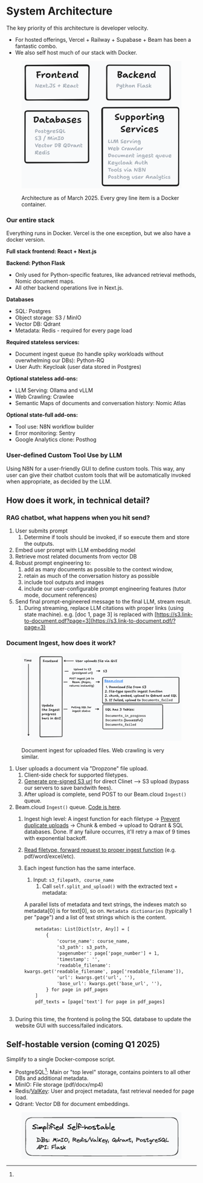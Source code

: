 # System Architecture

The key priority of this architecture is developer velocity.

* For hosted offerings, Vercel + Railway + Supabase + Beam has been a fantastic combo.
* We also self host much of our stack with Docker.

<figure><img src="../.gitbook/assets/CleanShot 2025-03-04 at 12.59.19.png" alt=""><figcaption><p>Architecture as of March 2025. Every grey line item is a Docker container.</p></figcaption></figure>

### Our entire stack

Everything runs in Docker. Vercel is the one exception, but we also have a docker version.&#x20;

**Full stack frontend: React + Next.js**

**Backend: Python Flask**

* Only used for Python-specific features, like advanced retrieval methods, Nomic document maps.&#x20;
* All other backend operations live in Next.js.

**Databases**&#x20;

* SQL: Postgres&#x20;
* Object storage: S3 / MinIO&#x20;
* Vector DB: Qdrant&#x20;
* Metadata: Redis - required for every page load

**Required stateless services:**&#x20;

* Document ingest queue (to handle spiky workloads without overwhelming our DBs): Python-RQ&#x20;
* User Auth: Keycloak (user data stored in Postgres)

**Optional stateless add-ons:**&#x20;

* LLM Serving: Ollama and vLLM&#x20;
* Web Crawling: Crawlee&#x20;
* Semantic Maps of documents and conversation history: Nomic Atlas

**Optional state-full add-ons:**&#x20;

* Tool use: N8N workflow builder&#x20;
* Error monitoring: Sentry&#x20;
* Google Analytics clone: Posthog

### User-defined Custom Tool Use by LLM

Using N8N for a user-friendly GUI to define custom tools. This way, any user can give their chatbot custom tools that will be automatically invoked when appropriate, as decided by the LLM.

## How does it work, in technical detail?

### RAG chatbot, what happens when you hit send?&#x20;

1. User submits prompt
   1. Determine if tools should be invoked, if so execute them and store the outputs.
2. Embed user prompt with LLM embedding model
3. Retrieve most related documents from vector DB
4. Robust prompt engineering to:
   1. add as many documents as possible to the context window,
   2. retain as much of the conversation history as possible
   3. include tool outputs and images
   4. include our user-configurable prompt engineering features (tutor mode, document references)
5. Send final prompt-engineered message to the final LLM, stream result.
   1. During streaming, replace LLM citations with proper links (using state machine). e.g. \[doc 1, page 3] is replaced with [https://s3.link-to-document.pdf?page=3](https://s3.link-to-document.pdf/?page=3)

### Document Ingest, how does it work?

<figure><img src="../.gitbook/assets/CleanShot 2025-04-07 at 12.00.44.png" alt=""><figcaption><p>Document ingest for uploaded files. Web crawling is very similar.</p></figcaption></figure>

1. User uploads a document via "Dropzone" file upload.&#x20;
   1. Client-side check for supported filetypes.
   2. [Generate pre-signed S3 url](https://github.com/CAII-NCSA/uiuc-chat-frontend/blob/main/src/pages/api/UIUC-api/getPresignedUrl.ts) for direct Clinet --> S3 upload (bypass our servers to save bandwith fees).&#x20;
   3. After upload is complete, send POST to our Beam.cloud `Ingest()` queue.
2. Beam.cloud `Ingest()` queue. [Code is here](https://github.com/Center-for-AI-Innovation/ai-ta-backend/blob/main/ai_ta_backend/beam/ingest.py).
   1. Ingest high level: A ingest function for each filetype -> [Prevent duplicate uploads](../features/duplication-in-ingested-documents.md) -> Chunk & embed -> upload to Qdrant & SQL databases. Done. If any failure occurres, it'll retry a max of 9 times with exponential backoff.
   2. [Read filetype, forward request to proper ingest function](https://github.com/Center-for-AI-Innovation/ai-ta-backend/blob/main/ai_ta_backend/beam/ingest.py#L372) (e.g. pdf/word/excel/etc).&#x20;
   3.  Each ingest function has the same interface.

       1. Input: `s3_filepath, course_name`
          1. Call `self.split_and_upload()` with the extracted text + metadata:&#x20;

       A parallel lists of metadata and text strings, the indexes match so metadata\[0] is for text\[0], so on.  `Metadata dictionaries` (typically 1 per "page") and a list of text strings which is the content.

       ```
           metadatas: List[Dict[str, Any]] = [
               {
                   'course_name': course_name,
                   's3_path': s3_path,
                   'pagenumber': page['page_number'] + 1,
                   'timestamp': '',
                   'readable_filename': kwargs.get('readable_filename', page['readable_filename']),
                   'url': kwargs.get('url', ''),
                   'base_url': kwargs.get('base_url', ''),
               } for page in pdf_pages
           ]
           pdf_texts = [page['text'] for page in pdf_pages]
           
       ```
3. During this time, the frontend is poling the SQL database to update the website GUI with success/failed indicators.&#x20;

## Self-hostable version (coming Q1 2025)

Simplify to a single Docker-compose script.

* PostgreSQL[^1]: Main or "top level" storage, contains pointers to all other DBs and additional metadata.&#x20;
* MinIO: File storage (pdf/docx/mp4)&#x20;
* Redis/[ValKey](https://github.com/valkey-io/valkey): User and project metadata, fast retrieval needed for page load.&#x20;
* Qdrant: Vector DB for document embeddings.

<figure><img src="../.gitbook/assets/CleanShot 2024-05-01 at 09.57.08.png" alt=""><figcaption></figcaption></figure>

[^1]: 
